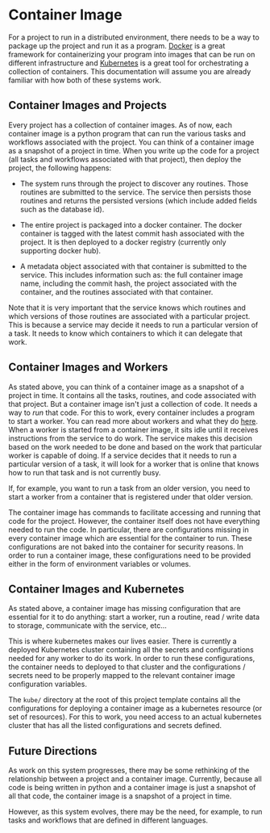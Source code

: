 # Container Image

For a project to run in a distributed environment, there needs to be a way
to package up the project and run it as a program. [Docker](https://www.docker.com/)
is a great framework for containerizing your program into images that can be run
on different infrastructure and [Kubernetes](https://kubernetes.io/) is a
great tool for orchestrating a collection of containers. This documentation
will assume you are already familiar with how both of these systems work.

## Container Images and Projects

Every project has a collection of container images. As of now, each container
image is a python program that can run the various tasks and workflows
associated with the project. You can think of a container image as a snapshot
of a project in time. When you write up the code for a project (all tasks
and workflows associated with that project), then deploy the project, the
following happens:

- The system runs through the project to discover any routines. Those routines
  are submitted to the service. The service then persists those routines and
  returns the persisted versions (which include added fields such as the
  database id).

- The entire project is packaged into a docker container. The docker container
  is tagged with the latest commit hash associated with the project. It is then
  deployed to a docker registry (currently only supporting docker hub).

- A metadata object associated with that container is submitted to the service.
  This includes information such as: the full container image name, including
  the commit hash, the project associated with the container, and the routines
  associated with that container.

Note that it is very important that the service knows which routines and which
versions of those routines are associated with a particular project. This is
because a service may decide it needs to run a particular version of a task.
It needs to know which containers to which it can delegate that work.

## Container Images and Workers

As stated above, you can think of a container image as a snapshot of a project
in time. It contains all the tasks, routines, and code associated with that
project. But a container image isn't just a collection of code. It needs a way
to _run_ that code. For this to work, every container includes a program to
start a worker. You can read more about workers and what they do
[here](./Worker.md). When a worker is started from a container image, it
sits idle until it receives instructions from the service to do work. The
service makes this decision based on the work needed to be done and based on
the work that particular worker is capable of doing. If a service decides
that it needs to run a particular version of a task, it will look for a worker
that is online that knows how to run that task and is not currently busy.

If, for example, you want to run a task from an older version, you need to
start a worker from a container that is registered under that older version.

The container image has commands to facilitate accessing and running that code
for the project. However, the container itself does not have everything needed
to run the code. In particular, there are configurations missing in every
container image which are essential for the container to run. These
configurations are not baked into the container for security reasons. In order
to run a container image, these configurations need to be provided either
in the form of environment variables or volumes.

## Container Images and Kubernetes

As stated above, a container image has missing configuration that are essential
for it to do anything: start a worker, run a routine, read / write data
to storage, communicate with the service, etc...

This is where kubernetes makes our lives easier. There is currently a deployed
Kubernetes cluster containing all the secrets and configurations needed for
any worker to do its work. In order to run these configurations, the container
needs to deployed to that cluster and the configurations / secrets need to
be properly mapped to the relevant container image configuration variables.

The `kube/` directory at the root of this project template contains all the
configurations for deploying a container image as a kubernetes resource (or
set of resources). For this to work, you need access to an actual kubernetes
cluster that has all the listed configurations and secrets defined.

## Future Directions

As work on this system progresses, there may be some rethinking of the
relationship between a project and a container image. Currently, because
all code is being written in python and a container image is just a snapshot
of all that code, the container image is a snapshot of a project in time.

However, as this system evolves, there may be the need, for example, to run
tasks and workflows that are defined in different languages.
